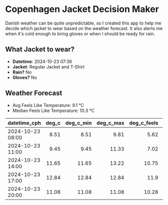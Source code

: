 
# Copenhagen Jacket Decision Maker

Danish weather can be quite unpredictable, so I created this app to help me decide which jacket to wear based on the weather forecast. 
It also alerts me when it's cold enough to bring gloves or when I should be ready for rain.

## What Jacket to wear?

- **Datetime**: 2024-10-23 07:36
- **Jacket**: Regular Jacket and T-Shirt
- **Rain?** No
- **Gloves?** No

## Weather Forecast
- Avg Feels Like Temperature: 9.1 °C
- Median Feels Like Temperature: 10.3 °C

| datetime_cph     |   deg_c |   deg_c_min |   deg_c_max |   deg_c_feels | weather   | wind   | rain   |
|:-----------------|--------:|------------:|------------:|--------------:|:----------|:-------|:-------|
| 2024-10-23 08:00 |    8.51 |        8.51 |        9.81 |          5.62 | Clouds    | High   | None   |
| 2024-10-23 11:00 |    9.45 |        9.45 |       11.33 |          7.02 | Clouds    | Low    | None   |
| 2024-10-23 14:00 |   11.65 |       11.65 |       13.22 |         10.75 | Clouds    | Low    | None   |
| 2024-10-23 17:00 |   12.84 |       12.84 |       12.84 |         11.9  | Clear     | Low    | None   |
| 2024-10-23 20:00 |   11.08 |       11.08 |       11.08 |         10.28 | Clouds    | Low    | None   |
        